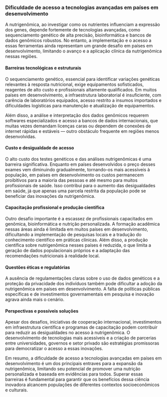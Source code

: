 
### Dificuldade de acesso a tecnologias avançadas em países em desenvolvimento

A nutrigenômica, ao investigar como os nutrientes influenciam a expressão dos genes, depende fortemente de tecnologias avançadas, como sequenciamento genético de alta precisão, bioinformática e bancos de dados genômicos robustos. No entanto, a implementação e o acesso a essas ferramentas ainda representam um grande desafio em países em desenvolvimento, limitando o avanço e a aplicação clínica da nutrigenômica nessas regiões.

#### Barreiras tecnológicas e estruturais

O sequenciamento genético, essencial para identificar variações genéticas relevantes à resposta nutricional, exige equipamentos sofisticados, reagentes de alto custo e profissionais altamente qualificados. Em muitos países em desenvolvimento, a infraestrutura laboratorial é insuficiente, com carência de laboratórios equipados, acesso restrito a insumos importados e dificuldades logísticas para manutenção e atualização de equipamentos.

Além disso, a análise e interpretação dos dados genômicos requerem softwares especializados e acesso a bancos de dados internacionais, que muitas vezes demandam licenças caras ou dependem de conexões de internet rápidas e estáveis — outro obstáculo frequente em regiões menos desenvolvidas.

#### Custo e desigualdade de acesso

O alto custo dos testes genéticos e das análises nutrigenômicas é uma barreira significativa. Enquanto em países desenvolvidos o preço desses exames vem diminuindo gradualmente, tornando-os mais acessíveis à população, em países em desenvolvimento os custos permanecem proibitivos para a maioria das pessoas e até mesmo para muitos profissionais de saúde. Isso contribui para o aumento das desigualdades em saúde, já que apenas uma parcela restrita da população pode se beneficiar das inovações da nutrigenômica.

#### Capacitação profissional e produção científica

Outro desafio importante é a escassez de profissionais capacitados em genômica, bioinformática e nutrição personalizada. A formação acadêmica nessas áreas ainda é limitada em muitos países em desenvolvimento, dificultando a implementação de pesquisas locais e a tradução do conhecimento científico em práticas clínicas. Além disso, a produção científica sobre nutrigenômica nesses países é reduzida, o que limita a geração de dados populacionais próprios e a adaptação das recomendações nutricionais à realidade local.

#### Questões éticas e regulatórias

A ausência de regulamentações claras sobre o uso de dados genéticos e a proteção da privacidade dos indivíduos também pode dificultar a adoção da nutrigenômica em países em desenvolvimento. A falta de políticas públicas específicas e de investimentos governamentais em pesquisa e inovação agrava ainda mais o cenário.

#### Perspectivas e possíveis soluções

Apesar dos desafios, iniciativas de cooperação internacional, investimentos em infraestrutura científica e programas de capacitação podem contribuir para reduzir as desigualdades no acesso à nutrigenômica. O desenvolvimento de tecnologias mais acessíveis e a criação de parcerias entre universidades, governos e setor privado são estratégias promissoras para democratizar o acesso a essas inovações.

Em resumo, a dificuldade de acesso a tecnologias avançadas em países em desenvolvimento é um dos principais entraves para a expansão da nutrigenômica, limitando seu potencial de promover uma nutrição personalizada e baseada em evidências para todos. Superar essas barreiras é fundamental para garantir que os benefícios dessa ciência inovadora alcancem populações de diferentes contextos socioeconômicos e culturais.
```

